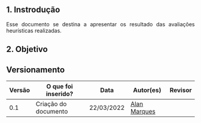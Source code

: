 ## 1. Instrodução
<p align='justify'>
  Esse documento se destina a apresentar os resultado das avaliações heurísticas realizadas. 
</p>

## 2. Objetivo
<p align='justify'>
  
</p>

##  Versionamento
Versão |  O que foi inserido? | Data | Autor(es)| Revisor |
---- |----- | ---- | ---- | ---- |
0.1| Criação do documento | 22/03/2022 | [Alan Marques](https://github.com/alan-ms) |  |